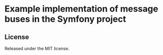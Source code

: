 # Example implementation of message buses in the Symfony project

## License
Released under the MIT license.